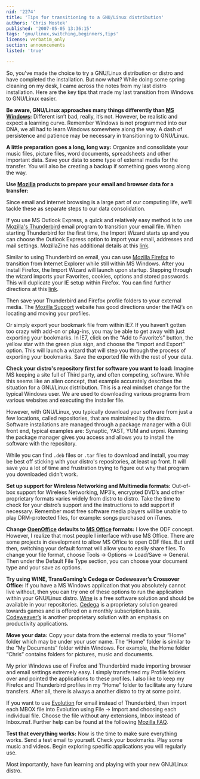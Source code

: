 ```yaml
---
nid: '2274'
title: 'Tips for transitioning to a GNU/Linux distribution'
authors: 'Chris Mostek'
published: '2007-05-05 13:36:15'
tags: 'gnu/linux,switching,beginners,tips'
license: verbatim_only
section: announcements
listed: 'true'

---
```

So, you've made the choice to try a GNU/Linux distribution or distro and have completed the installation.  But now what?  While doing some spring cleaning on my desk, I came across the notes from my last distro installation.  Here are the key tips that made my last transition from Windows to GNU/Linux easier.

**Be aware, GNU/Linux approaches many things differently than [MS Windows](http://www.microsoft.com/en/us/default.aspx):**  Different isn’t bad, really, it’s not.  However, be realistic and expect a learning curve.  Remember Windows is not programmed into our DNA, we all had to learn Windows somewhere along the way.  A dash of persistence and patience may be necessary in transitioning to GNU/Linux.

**A little preparation goes a long, long way:**  Organize and consolidate your music files, picture files, word documents, spreadsheets and other important data.  Save your data to some type of external media for the transfer.  You will also be creating a backup if something goes wrong along the way.

**Use [Mozilla](http://www.mozilla.com/) products to prepare your email and browser data for a transfer:**

Since email and internet browsing is a large part of our computing life, we’ll tackle these as separate steps to our data consolidation.

If you use MS Outlook Express, a quick and relatively easy method is to use [Mozilla's Thunderbird](http://www.mozilla.com/) email program to transition your email file.  When starting Thunderbird for the first time, the Import Wizard starts up and you can choose the Outlook Express option to import your email, addresses and mail settings.  MozillaZine has additional details at this [link](http://kb.mozillazine.org/Import_from_Outlook_Express/).

Similar to using Thunderbird on email, you can use [Mozilla Firefox](http://www.mozilla.com/) to transition from Internet Explorer while still within MS Windows.  After you install Firefox, the Import Wizard will launch upon startup.  Stepping through the wizard imports your Favorites, cookies, options and stored passwords.  This will duplicate your IE setup within Firefox.  You can find further directions at this [link](http://www.mozilla.com/en-US/firefox/switch.html/).

Then save your Thunderbird and Firefox profile folders to your external media.  The [Mozilla Support](http://www.mozilla.com/en-US/support/) website has good directions under the FAQ’s on locating and moving your profiles.

Or simply export your bookmark file from within IE7.  If you haven’t gotten too crazy with add-on or plug-ins, you may be able to get away with just exporting your bookmarks.  In IE7, click on the “Add to Favorite’s” button, the yellow star with the green plus sign, and choose the “Import and Export” option.  This will launch a wizard that will step you through the process of exporting your bookmarks.  Save the exported file with the rest of your data.

**Check your distro's repository first for software you want to load:**  Imagine MS keeping a site full of Third party, and often competing, software.  While this seems like an alien concept, that example accurately describes the situation for a GNU/Linux distribution.  This is a real mindset change for the typical Windows user.  We are used to downloading various programs from various websites and executing the installer file.

However, with GNU/Linux, you typically download your software from just a few locations, called repositories, that are maintained by the distro.  Software installations are managed through a package manager with a GUI front end, typical examples are:  Synaptic, YAST, YUM and urpmi.  Running the package manager gives you access and allows you to install the software with the repository.

While you can find `.deb` files or `.tar` files to download and install, you may be best off sticking with your distro's repositories, at least up front.  It will save you a lot of time and frustration trying to figure out why that program you downloaded didn't work.

**Set up support for Wireless Networking and Multimedia formats:**  Out-of-box support for Wireless Networking, MP3’s, encrypted DVD’s and other proprietary formats varies widely from distro to distro.  Take the time to check for your distro’s support and the instructions to add support if necessary.  Remember most free software media players will be unable to play DRM-protected files, for example: songs purchased on iTunes.

**Change [OpenOffice](http://www.openoffice.org/) defaults to [MS Office](http://www.microsoft.com/en/us/default.aspx) formats:**  I love the ODF concept.  However, I realize that most people I interface with use MS Office.  There are some projects in development to allow MS Office to open ODF files.  But until then, switching your default format will allow you to easily share files.  To change your file format, choose Tools → Options → Load/Save → General.  Then under the Default File Type section, you can choose your document type and your save as options.

**Try using WINE, TransGaming’s Cedega or Codeweaver’s Crossover Office:**  If you have a MS Windows application that you absolutely cannot live without, then you can try one of these options to run the application within your GNU/Linux distro.  [Wine](http://www.winehq.com/) is a free software solution and should be available in your repositories.  [Cedega](http://www.transgaming.com/) is a proprietary solution geared towards games and is offered on a monthly subscription basis.  [Codeweaver’s](http://www.codeweavers.com/) is another proprietary solution with an emphasis on productivity applications.

**Move your data:**  Copy your data from the external media to your “Home” folder which may be under your user name.  The “Home” folder is similar to the “My Documents” folder within Windows.  For example, the Home folder “Chris” contains folders for pictures, music and documents.

My prior Windows use of Firefox and Thunderbird made importing browser and email settings extremely easy.  I simply transferred my Profile folders over and pointed the applications to these profiles.  I also like to keep my Firefox and Thunderbird profiles in my “Home” folder to facilitate any future transfers.  After all, there is always a another distro to try at some point.

If you want to use [Evolution](http://www.gnome.org/projects/evolution/) for email instead of Thunderbird, then import each MBOX file into Evolution using File → Import and choosing each individual file.  Choose the file without any extensions, Inbox instead of Inbox.msf.  Further help can be found at the following [Mozilla FAQ](http://www.mozilla.org/support/thunderbird/faq#q2.9/).

**Test that everything works:**  Now is the time to make sure everything works.  Send a test email to yourself.  Check your bookmarks.  Play some music and videos.  Begin exploring specific applications you will regularly use.

Most importantly, have fun learning and playing with your new GNU/Linux distro.

